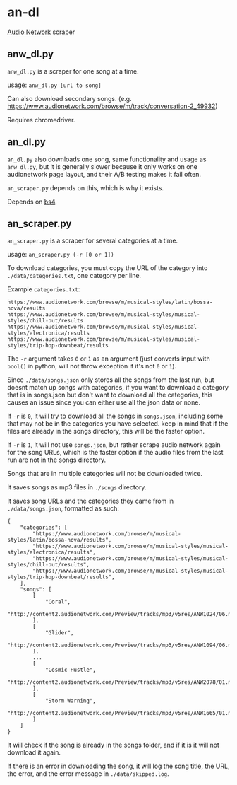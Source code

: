 # an-dl
[Audio Network](https://www.audionetwork.com/) scraper

## anw_dl.py

`anw_dl.py` is a scraper for one song at a time.

usage: `anw_dl.py [url to song]`

Can also download secondary songs. (e.g. https://www.audionetwork.com/browse/m/track/conversation-2_49932)

Requires chromedriver.

## an_dl.py

`an_dl.py` also downloads one song, same functionality and usage as `anw_dl.py`, but it is generally slower because it only works on one audionetwork page layout, and their A/B testing makes it fail often.

`an_scraper.py` depends on this, which is why it exists.

Depends on [bs4](https://pypi.org/project/bs4/).

## an_scraper.py

`an_scraper.py` is a scraper for several categories at a time.

usage: `an_scraper.py (-r [0 or 1])`

To download categories, you must copy the URL of the category into `./data/categories.txt`, one category per line.

Example `categories.txt`:

	https://www.audionetwork.com/browse/m/musical-styles/latin/bossa-nova/results
	https://www.audionetwork.com/browse/m/musical-styles/musical-styles/chill-out/results
	https://www.audionetwork.com/browse/m/musical-styles/musical-styles/electronica/results
	https://www.audionetwork.com/browse/m/musical-styles/musical-styles/trip-hop-downbeat/results

The `-r` argument takes `0` or `1` as an argument (just converts input with `bool()` in python, will not throw exception if it's not `0` or `1`).

Since `./data/songs.json` only stores all the songs from the last run, but doesnt match up songs with categories, if you want to download a category that is in songs.json but don't want to download all the categories, this causes an issue since you can either use all the json data or none.

If `-r` is `0`, it will try to download all the songs in `songs.json`, including some that may not be in the categories you have selected. keep in mind that if the files are already in the songs directory, this will be the faster option.

If `-r` is `1`, it will not use `songs.json`, but rather scrape audio network again for the song URLs, which is the faster option if the audio files from the last run are not in the songs directory.

Songs that are in multiple categories will not be downloaded twice.

It saves songs as mp3 files in `./songs` directory.

It saves song URLs and the categories they came from in `./data/songs.json`, formatted as such:

	{
	    "categories": [
	        "https://www.audionetwork.com/browse/m/musical-styles/latin/bossa-nova/results",
	        "https://www.audionetwork.com/browse/m/musical-styles/musical-styles/electronica/results",
	        "https://www.audionetwork.com/browse/m/musical-styles/musical-styles/chill-out/results",
	        "https://www.audionetwork.com/browse/m/musical-styles/musical-styles/trip-hop-downbeat/results",
	    ],
	    "songs": [
	        [
	            "Coral", 
	            "http://content2.audionetwork.com/Preview/tracks/mp3/v5res/ANW1024/06.mp3"
	        ], 
	        [
	            "Glider", 
	            "http://content2.audionetwork.com/Preview/tracks/mp3/v5res/ANW1094/06.mp3"
	        ],
	        ...
	        [
	            "Cosmic Hustle", 
	            "http://content2.audionetwork.com/Preview/tracks/mp3/v5res/ANW2078/01.mp3"
	        ], 
	        [
	            "Storm Warning", 
	            "http://content2.audionetwork.com/Preview/tracks/mp3/v5res/ANW1665/01.mp3"
	        ]
	    ]
	}

It will check if the song is already in the songs folder, and if it is it will not download it again.

If there is an error in downloading the song, it will log the song title, the URL, the error, and the error message in `./data/skipped.log`.
